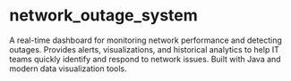 # network_outage_system
A real-time dashboard for monitoring network performance and detecting outages. Provides alerts, visualizations, and historical analytics to help IT teams quickly identify and respond to network issues. Built with Java and modern data visualization tools.
